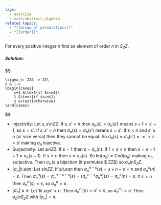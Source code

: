```yaml
---
tags:
  - exercise
  - math/abstract_algebra
related topics:
  - "[[Group of permutations]]"
  - "[[Order]]"
---
```

For every positive integer $n$ find an element of order $n$ in $S_ ZZ$.
##### Solution:
$$

	\sigma_n: ZZ& -> ZZ\
	s & |-> 
	\begin{cases}
		s+1 &\text{if $s<n$}\
		1 &\text{if $s=n$}\
		s &\text{otherwise}
	\end{cases}

$$
- Injectivity:
	Let $s,s' in ZZ$. If $s,s'< n$ then $\sigma_n(s)=\sigma_n(s')$ means $s+1=s'+1$, so $s=s'$. If $s,s'> n$ then $\sigma_n(s)=\sigma_n(s')$ means $s=s'$. If $s< n$ and $s'\geq n$ (or vice versa) then they cannot be equal. So $\sigma_n(s)=\sigma_n(s') ==> s=s'$ making $\sigma_n$ injective.
- Surjectivity:
	Let $s in ZZ$. If $s=1$ then $s=\sigma_n(n)$. If $1<s<n$ then $s=s-1+1=\sigma_n(s-1)$. If $s\geq n$ then $s=\sigma_n(s)$. So $\text{Im}(\sigma_n) = \text{Cod}(\sigma_n)$ making $\sigma_n$ surjective.
Then $\sigma_n$ is a bijection (it permutes $ ZZ$) so $\sigma_n in S_ ZZ$.
- $|\sigma_n| lt.eq n$:
	Let $s in ZZ$. If $s lt.eq n$ then $\sigma_n^{n-s}(s)=s+n-s=n$ and $\sigma_n^{s}(n)=s$. Then $\sigma_n^n(s)=\sigma_n^{n-s+s}(s)=(\sigma_n^{n-s}\sigma_n^s)(s)=\sigma_n^s(n)=s$. If $s>n$ then $\sigma_n^n(s)=s$, so $\sigma_n^n=e$.
- $|\sigma_n| \geq n$:
	Let $1 lt.eq n'< n$. Then $\sigma_n^{n'}(n)=n'<n$, so $\sigma_n^{n'} != e$.
Then $\sigma_n in S_ ZZ$ with $|\sigma_n|=n$.